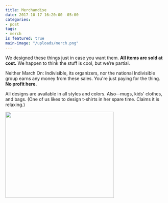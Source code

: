 ```yaml
---
title: Merchandise
date: 2017-10-17 16:20:00 -05:00
categories:
- post
tags:
- merch
is featured: true
main-image: "/uploads/merch.png"
---
```


<p>We designed these things just in case you want them. <b>All items are sold at cost.</b> We happen to think the stuff is cool, but we&rsquo;re partial.</p>
<p>Neither March On: Indivisible, its organizers, nor the national Indivisible group earns any money from these sales. You're just paying for the thing. <b>No profit here.</b></p>
<p>All designs are available in all styles and colors. Also--mugs, kids' clothes, and bags. (One of us likes to design t-shirts in her spare time. Claims it is relaxing.)</p>
<p><a href="https://www.redbubble.com/people/marchonknoxco/works/27239415-just-white?asc=u&amp;c=776555-march-on&amp;p=triblend-tee&amp;ref=work_collections_grid"><img src="https://img1.etsystatic.com/154/0/13482731/il_340x270.1181055387_9lkt.jpg" alt="" width="340" height="270" /></a></p>